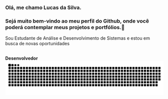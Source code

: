 
 ### Olá, me chamo Lucas da Silva.
 
### Sejá muito bem-vindo ao meu perfil do Github, onde você poderá contemplar meus projetos e portfólios.👋
   Sou Estudante de Análise e Desenvolvimento de Sistemas e estou em busca de novas oportunidades
##
**Desenvolvedor**
<picture align="center">
  <source media="(prefers-color-scheme: dark)" srcset="https://raw.githubusercontent.com/mari4souza/mari4souza/output/github-contribution-grid-snake-dark.svg">
  <source media="(prefers-color-scheme: light)" srcset="https://raw.githubusercontent.com/mari4souza/mari4souza/output/github-contribution-grid-snake-dark.svg">
  <img align="center" alt="github contribution grid snake animation" src="https://raw.githubusercontent.com/mari4souza/mari4souza/output/github-contribution-grid-snake.svg">
</picture>
